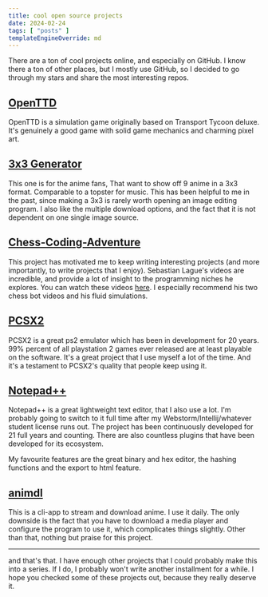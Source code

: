 ```yaml
---
title: cool open source projects
date: 2024-02-24
tags: [ "posts" ]
templateEngineOverride: md
---
```


There are a ton of cool projects online, and especially on GitHub. I know there a ton of other places, but I mostly
use GitHub, so I decided to go through my stars and share the most interesting repos.

## [OpenTTD](https://github.com/OpenTTD/OpenTTD)

OpenTTD is a simulation game originally based on Transport Tycoon deluxe. It's genuinely a good game with solid game
mechanics and charming pixel art.

## [3x3 Generator](https://github.com/gqgs/3x3-generator)

This one is for the anime fans, That want to show off 9 anime in a 3x3 format. Comparable to a topster for music. This
has been helpful to me in the past, since making a 3x3 is rarely worth opening an image editing program. I also like the
multiple download options, and the fact that it is not dependent on one single image source.

## [Chess-Coding-Adventure](https://github.com/SebLague/Chess-Coding-Adventure)

This project has motivated me to keep writing interesting projects (and more importantly, to write projects that I
enjoy). Sebastian Lague's videos are incredible, and provide a lot of insight to the programming niches he explores. You
can watch these videos [here](https://www.youtube.com/@SebastianLague). I especially recommend his two chess bot videos
and his fluid simulations.

## [PCSX2](https://github.com/PCSX2/pcsx2)

PCSX2 is a great ps2 emulator which has been in development for 20 years. 99% percent of all playstation 2 games ever
released are at least playable on the software. It's a great project that I use myself a lot of the time. And it's a
testament to PCSX2's quality that people keep using it.

## [Notepad++](https://github.com/notepad-plus-plus/notepad-plus-plus)

Notepad++ is a great lightweight text editor, that I also use a lot. I'm probably going to switch to it full time after
my Webstorm/Intellij/whatever student license runs out. The project has been continuously developed for 21 full years
and counting. There are also countless plugins that have been developed for its ecosystem.

My favourite features are the great binary and hex editor, the hashing functions and the export to html feature.

## [animdl](https://github.com/justfoolingaround/animdl)

This is a cli-app to stream and download anime. I use it daily. The only downside is the fact that you have to download
a media player and configure the program to use it, which complicates things slightly. Other than that, nothing but
praise for this project.

---

and that's that. I have enough other projects that I could probably make this into a series. If I do, I probably won't
write another installment for a while. I hope you checked some of these projects out, because they really deserve it.